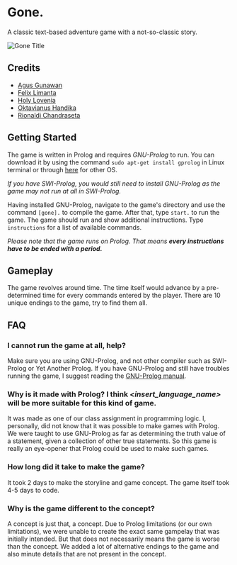 # Gone.
A classic text-based adventure game with a not-so-classic story.

![Gone Title](https://raw.githubusercontent.com/rionaldichandraseta/Gone./master/img/Gone_1.jpeg "Gone Title")

## Credits
* [Agus Gunawan](https://github.com/agusgun)
* [Felix Limanta](https://github.com/felixlimanta)
* [Holy Lovenia](https://github.com/holylovenia)
* [Oktavianus Handika](https://github.com/handikao29)
* [Rionaldi Chandraseta](https://github.com/rionaldichandraseta)

## Getting Started
The game is written in Prolog and requires *GNU-Prolog* to run. You can download it by using the command `sudo apt-get install gprolog` in Linux terminal or through [here](http://www.gprolog.org/#download) for other OS.

_If you have SWI-Prolog, you would still need to install GNU-Prolog as the game may not run at all in SWI-Prolog._

Having installed GNU-Prolog, navigate to the game's directory and use the command `[gone].` to compile the game. After that, type `start.` to run the game. The game should run and show additional instructions. Type `instructions` for a list of available commands.

_Please note that the game runs on Prolog. That means **every instructions have to be ended with a period.**_

## Gameplay
The game revolves around time. The time itself would advance by a pre-determined time for every commands entered by the player. There are 10 unique endings to the game, try to find them all.

## FAQ
### I cannot run the game at all, help?
Make sure you are using GNU-Prolog, and not other compiler such as SWI-Prolog or Yet Another Prolog. If you have GNU-Prolog and still have troubles running the game, I suggest reading the [GNU-Prolog manual](http://www.gprolog.org/manual/gprolog.html).

### Why is it made with Prolog? I think _<insert\_language\_name>_ will be more suitable for this kind of game.
It was made as one of our class assignment in programming logic. I, personally, did not know that it was possible to make games with Prolog. We were taught to use GNU-Prolog as far as determining the truth value of a statement, given a collection of other true statements. So this game is really an eye-opener that Prolog could be used to make such games.

### How long did it take to make the game?
It took 2 days to make the storyline and game concept. The game itself took 4-5 days to code.

### Why is the game different to the concept?
A concept is just that, a concept. Due to Prolog limitations (or our own limitations), we were unable to create the exact same gampelay that was initially intended. But that does not necessarily means the game is worse than the concept. We added a lot of alternative endings to the game and also minute details that are not present in the concept.